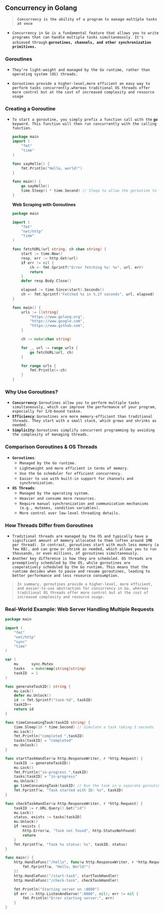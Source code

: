 

## Concurrency in Golang

>  **`Concurrency is the ability of a program to manage multiple tasks at once`**

- `Concurrency in Go is a fundamental feature that allows you to write programs that can handle multiple tasks simultaneously. It's achieved through` **`goroutines, channels, and other synchronization primitives.`**



###  Goroutines

- `They’re light-weight and managed by the Go runtime, rather than operating system (OS) threads. `

- `Goroutines provide a higher-level,more efficient an easy way to perform tasks concurrently.whereas traditional OS threads offer more control but at the cost of increased complexity and resource usage`

  

### Creating a Goroutine  

- `To start a goroutine, you simply prefix a function call with the` **`go`** `keyword. This function will then run concurrently with the calling function.`

  ```go
  package main
  import (
      "fmt"
      "time"
  )
  
  func sayHello() {
      fmt.Println("Hello, world!")
  }
  
  func main() {
      go sayHello() 
      time.Sleep(1 * time.Second) // Sleep to allow the goroutine to finish
  }
  
  ```

  **Web Scraping with Goroutines**

  ```go
  package main
  
  import (
      "fmt"
      "net/http"
      "time"
  )
  
  func fetchURL(url string, ch chan string) {
      start := time.Now()
      resp, err := http.Get(url)
      if err != nil {
          ch <- fmt.Sprintf("Error fetching %s: %v", url, err)
          return
      }
      defer resp.Body.Close()
  
      elapsed := time.Since(start).Seconds()
      ch <- fmt.Sprintf("Fetched %s in %.2f seconds", url, elapsed)
  }
  
  func main() {
      urls := []string{
          "https://www.golang.org",
          "https://www.google.com",
          "https://www.github.com",
      }
  
      ch := make(chan string)
  
      for _, url := range urls {
          go fetchURL(url, ch)
      }
  
      for range urls {
          fmt.Println(<-ch)
      }
  }
  
  ```




### Why Use Goroutines?

- **`Concurrency`**: `Goroutines allow you to perform multiple tasks simultaneously, which can improve the performance of your program, especially for I/O-bound taskse.`
- **`Efficiency`**: `Goroutines are more memory-efficient than traditional threads. They start with a small stack, which grows and shrinks as needed.`
- **`Simplicity`**: `Goroutines simplify concurrent programming by avoiding the complexity of managing threads.`





### Comparison Goroutines & OS Threads

- **`Goroutines`**:
  - `Managed by the Go runtime.`
  - `Lightweight and more efficient in terms of memory.`
  - `Use the Go scheduler for efficient concurrency.`
  - `Easier to use with built-in support for channels and synchronization.`
- **`OS Threads`**:
  - `Managed by the operating system.`
  - `Heavier and consume more resources.`
  - `Require manual synchronization and communication mechanisms (e.g., mutexes, condition variables).`
  - `More control over low-level threading details.`



### How Threads Differ from Goroutines

- `Traditional threads are managed by the OS and typically have a significant amount of memory allocated to them (often around 1MB per thread). In contrast, goroutines start with much less memory (a few KB), and can grow or shrink as needed, which allows you to run thousands, or even millions, of goroutines simultaneously.`
- `Another key difference is how they are scheduled. OS threads are preemptively scheduled by the OS, while goroutines are cooperatively scheduled by the Go runtime. This means that the runtime decides when to pause and resume goroutines, leading to better performance and less resource consumption.`

> `In summary, goroutines provide a higher-level, more efficient, and easier-to-use abstraction for concurrency in Go, whereas traditional OS threads offer more control but at the cost of increased complexity and resource usage.`





### Real-World Example: Web Server Handling Multiple Requests

```go
package main

import (
    "fmt"
    "net/http"
    "sync"
    "time"
)

var (
    mu      sync.Mutex
    tasks   = make(map[string]string)
    taskID  = 1
)

func generateTaskID() string {
    mu.Lock()
    defer mu.Unlock()
    id := fmt.Sprintf("task-%d", taskID)
    taskID++
    return id
}

func timeConsumingTask(taskID string) {
    time.Sleep(10 * time.Second) // Simulate a task taking 3 seconds
    mu.Lock()
    fmt.Println("completed ",taskID)
    tasks[taskID] = "completed"
    mu.Unlock()
}

func startTaskHandler(w http.ResponseWriter, r *http.Request) {
    taskID := generateTaskID()
    mu.Lock()
    fmt.Println("in-progress ",taskID)
    tasks[taskID] = "in-progress"
    mu.Unlock()
    go timeConsumingTask(taskID) // Run the task in a separate goroutine
    fmt.Fprintf(w, "Task started with ID: %s", taskID)
}

func checkTaskHandler(w http.ResponseWriter, r *http.Request) {
    taskID := r.URL.Query().Get("id")
    mu.Lock()
    status, exists := tasks[taskID]
    mu.Unlock()
    if !exists {
        http.Error(w, "Task not found", http.StatusNotFound)
        return
    }
    fmt.Fprintf(w, "Task %s status: %s", taskID, status)
}

func main() {
    http.HandleFunc("/hello", func(w http.ResponseWriter, r *http.Request) {
        fmt.Fprintf(w, "Hello, World!")
    })
    http.HandleFunc("/start-task", startTaskHandler)
    http.HandleFunc("/check-task", checkTaskHandler)

    fmt.Println("Starting server on :8080")
    if err := http.ListenAndServe(":8080", nil); err != nil {
        fmt.Println("Error starting server:", err)
    }
}

```

